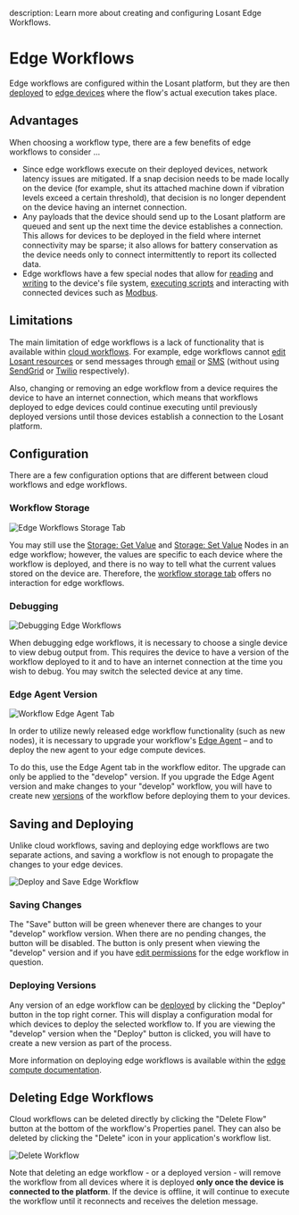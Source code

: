description: Learn more about creating and configuring Losant Edge Workflows.

# Edge Workflows

Edge workflows are configured within the Losant platform, but they are then [deployed](/edge-compute/edge-deployments/) to [edge devices](/devices/edge-compute/) where the flow's actual execution takes place.

## Advantages

When choosing a workflow type, there are a few benefits of edge workflows to consider ...

* Since edge workflows execute on their deployed devices, network latency issues are mitigated. If a snap decision needs to be made locally on the device (for example, shut its attached machine down if vibration levels exceed a certain threshold), that decision is no longer dependent on the device having an internet connection.
* Any payloads that the device should send up to the Losant platform are queued and sent up the next time the device establishes a connection. This allows for devices to be deployed in the field where internet connectivity may be sparse; it also allows for battery conservation as the device needs only to connect intermittently to report its collected data.
* Edge workflows have a few special nodes that allow for [reading](/workflows/data/file-read/) and [writing](/workflows/data/file-write/) to the device's file system, [executing scripts](/workflows/data/run-executable/) and interacting with connected devices such as [Modbus](http://www.modbus.org/).

## Limitations

The main limitation of edge workflows is a lack of functionality that is available within [cloud workflows](/workflows/cloud-workflows/). For example, edge workflows cannot [edit Losant resources](/workflows/data/losant-api/) or send messages through [email](/workflows/outputs/email/) or [SMS](/workflows/outputs/sms/) (without using [SendGrid](/workflows/outputs/sendgrid/) or [Twilio](/workflows/outputs/twilio/) respectively).

Also, changing or removing an edge workflow from a device requires the device to have an internet connection, which means that workflows deployed to edge devices could continue executing until previously deployed versions until those devices establish a connection to the Losant platform.

## Configuration

There are a few configuration options that are different between cloud workflows and edge workflows.

### Workflow Storage

![Edge Workflows Storage Tab](/images/workflows/edge-storage-tab.png "Edge Workflows Storage Tab")

You may still use the [Storage: Get Value](/workflows/data/get-value/) and [Storage: Set Value](/workflows/data/store-value/) Nodes in an edge workflow; however, the values are specific to each device where the workflow is deployed, and there is no way to tell what the current values stored on the device are. Therefore, the [workflow storage tab](/workflows/overview/#workflow-storage) offers no interaction for edge workflows.

### Debugging

![Debugging Edge Workflows](/images/workflows/edge-compute-debug.png "Debugging Edge Workflows")

When debugging edge workflows, it is necessary to choose a single device to view debug output from. This requires the device to have a version of the workflow deployed to it and to have an internet connection at the time you wish to debug. You may switch the selected device at any time.

### Edge Agent Version

![Workflow Edge Agent Tab](/images/workflows/workflow-edge-agent-tab.png "Workflow Edge Agent Tab")

In order to utilize newly released edge workflow functionality (such as new nodes), it is necessary to upgrade your workflow's [Edge Agent](/edge-compute/edge-agent-changelog/) – and to deploy the new agent to your edge compute devices.

To do this, use the Edge Agent tab in the workflow editor. The upgrade can only be applied to the "develop" version. If you upgrade the Edge Agent version and make changes to your "develop" workflow, you will have to create new [versions](/workflows/versioning/) of the workflow before deploying them to your devices.

## Saving and Deploying

Unlike cloud workflows, saving and deploying edge workflows are two separate actions, and saving a workflow is not enough to propagate the changes to your edge devices.

![Deploy and Save Edge Workflow](/images/workflows/workflow-edge-save-deploy.png "Deploy and Save Edge Workflow")

### Saving Changes

The "Save" button will be green whenever there are changes to your "develop" workflow version. When there are no pending changes, the button will be disabled. The button is only present when viewing the "develop" version and if you have [edit permissions](/organizations/members/#member-roles) for the edge workflow in question.

### Deploying Versions

Any version of an edge workflow can be [deployed](/edge-compute/deployments/) by clicking the "Deploy" button in the top right corner. This will display a configuration modal for which devices to deploy the selected workflow to. If you are viewing the "develop" version when the "Deploy" button is clicked, you will have to create a new version as part of the process.

More information on deploying edge workflows is available within the [edge compute documentation](/edge-compute/edge-deployments/).

## Deleting Edge Workflows

Cloud workflows can be deleted directly by clicking the "Delete Flow" button at the bottom of the workflow's Properties panel. They can also be deleted by clicking the "Delete" icon in your application's workflow list.

![Delete Workflow](/images/workflows/workflow-delete.png "Delete Workflow")

Note that deleting an edge workflow - or a deployed version - will remove the workflow from all devices where it is deployed **only once the device is connected to the platform**. If the device is offline, it will continue to execute the workflow until it reconnects and receives the deletion message.
